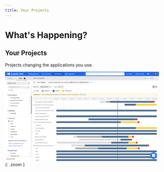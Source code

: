```yaml
---
title: Your Projects
---
```


# What's Happening?

## Your Projects 

Projects changing the applications you use.

![Project Roadmap report](../assets/images/project-roadmap.png){: .zoom }
